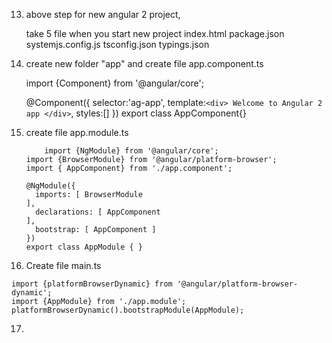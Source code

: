 
13. above step for new angular 2 project,

	take 5 file when you start new project
	index.html
	package.json
	systemjs.config.js
	tsconfig.json
	typings.json
	
14. create new folder "app" and create file app.component.ts
    
	import {Component} from '@angular/core';

	@Component({
		selector:'ag-app',
		template:`<div>
			Welcome to Angular 2 app
		</div>`,
		styles:[]
	})
	export class AppComponent{}
	
15. create file app.module.ts

			import {NgModule} from '@angular/core';
		import {BrowserModule} from '@angular/platform-browser';
		import { AppComponent} from './app.component';

		@NgModule({
		  imports: [ BrowserModule
		],
		  declarations: [ AppComponent
		],
		  bootstrap: [ AppComponent ]
		})
		export class AppModule { }

16.  Create file main.ts

	import {platformBrowserDynamic} from '@angular/platform-browser-dynamic';
	import {AppModule} from './app.module';
	platformBrowserDynamic().bootstrapModule(AppModule);

17. 
